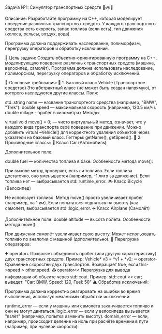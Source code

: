 Задача №1: Симулятор транспортных средств 🚗🚲🚁

Описание:
Разработайте программу на C++, которая моделирует поведение различных транспортных средств. 
У каждого транспортного средства есть скорость, запас топлива (если есть), тип движения (колеса, рельсы, воздух, вода).

Программа должна поддерживать наследование, полиморфизм, перегрузку операторов и обработку исключений.

🔧 Цель задачи:
Создать объектно-ориентированную программу на C++, моделирующую поведение различных транспортных средств (машина, велосипед, самолёт). Программа должна использовать наследование, полиморфизм, перегрузку операторов и обработку исключений.

📌 Основные требования:
🔹 1. Базовый класс Vehicle (Транспортное средство)
Это абстрактный класс (не может быть создан напрямую), от которого наследуются другие классы.
Поля:

std::string name — название транспортного средства (например, "BMW", "Trek").
double speed — максимальная скорость (например, 120.5 км/ч).
double milage  - пробег в километрах
Методы:

virtual void move() = 0; — чисто виртуальный метод, означает, что у каждого вида транспорта своё поведение при движении.
Можно добавить virtual ~Vehicle() для корректного удаления объектов через указатели на базовый класс.
Геттеры: getName(), getSpeed().
🔹 2. Производные классы:
🚗 Класс Car (Автомобиль)

Дополнительное поле:

double fuel — количество топлива в баке.
Особенности метода move():

При вызове метод проверяет, есть ли топливо.
Если топлива достаточно, оно уменьшается (например, -1 литр за движение).
Если топлива нет — выбрасывается std::runtime_error.
🚲 Класс Bicycle (Велосипед)

Не использует топливо.
Метод move() просто увеличивает пробег (например, на 1 км).
Если попытаться подняться на высоту (как самолёт), выбрасывается std::logic_error.
✈️ Класс Airplane (Самолёт)

Дополнительное поле:
double altitude — высота полёта.
Особенности метода move():

При движении самолёт увеличивает свою высоту.
Может использовать топливо по аналогии с машиной (дополнительно).
🔁 Перегрузка операторов:

➕ operator+
Позволяет объединить пробег (или другую характеристику) двух транспортных средств.
Пример: Vehicle* v3 = *v1 + *v2;
➖ operator-
Сравнение скоростей двух транспортов.
Возвращает true, если this->speed > other.speed.
📤 operator<<
Перегрузка для вывода информации об объекте через std::cout.
Пример: std::cout << car; выведет:
"Car: BMW, Speed: 120, Fuel: 50"
⚠️ Обработка исключений:

Программа должна корректно реагировать на ошибки во время выполнения, используя механизмы обработки исключений:

runtime_error — если у машины или самолёта заканчивается топливо и они не могут двигаться.
logic_error — если у велосипеда вызывается "взлёт" (например, попытка изменить высоту).
domain_error — если, например, происходит деление на ноль при расчёте времени в пути (например, при нулевой скорости).
